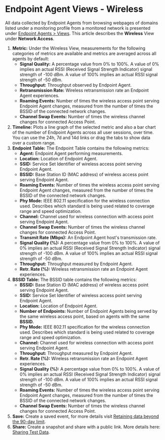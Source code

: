 # Endpoint Agent Views - Wireless

All data collected by Endpoint Agents from browsing webpages of domains listed under a monitoring profile from a monitored network is presented under [Endpoint Agents &gt; Views](https://app.thousandeyes.com/view/endpoint-agent/?). This article describes the **Wireless** View under **Network Access**.

1. **Metric:** Under the Wireless View, measurements for the following categories of metrics are available and metrics are averaged across all agents by default:
   * **Signal Quality:** A percentage value from 0% to 100%. A value of 0% implies an actual RSSI \(Received Signal Strength Indicator\) signal strength of -100 dBm. A value of 100% implies an actual RSSI signal strength of -50 dBm.
   * **Throughput:** Throughput observed by Endpoint Agent.
   * **Retransmission Rate:** Wireless retransmission rate an Endpoint Agent experiences.
   * **Roaming Events:** Number of times the wireless access point serving Endpoint Agent changes, measured from the number of times the BSSID of the connected network changes.
   * **Channel Swap Events:** Number of times the wireless channel changes for connected Access Point.
2. **Timeline:**  Plots a line graph of the selected metric and also a bar chart of the number of Endpoint Agents across all user sessions, over time. You can use the 24h, 7d and 14d links or drag the tabs to show data over a custom range. 
3. **Endpoint Table:** The Endpoint Table contains the following metrics:
   * **Agent:** Endpoint Agent performing measurements.
   * **Location:** Location of Endpoint Agent.
   * **SSID:** Service Set Identifier of wireless access point serving Endpoint Agent.
   * **BSSID:** Base Station ID \(MAC address\) of wireless access point serving Endpoint Agent.
   * **Roaming Events:** Number of times the wireless access point serving Endpoint Agent changes, measured from the number of times the BSSID of the connected network changes.
   * **Phy Mode:** IEEE 802.11 specification for the wireless connection used. Describes which standard is being used related to coverage range and speed optimization.
   * **Channel:** Channel used for wireless connection with access point serving Endpoint Agent.
   * **Channel Swap Events:** Number of times the wireless channel changes for connected Access Point.
   * **Transmit Rate \(Mbps\):** An Endpoint Agent host's transmission rate.
   * **Signal Quality \(%\):** A percentage value from 0% to 100%. A value of 0% implies an actual RSSI \(Received Signal Strength Indicator\) signal strength of -100 dBm. A value of 100% implies an actual RSSI signal strength of -50 dBm.
   * **Throughput:** Throughput measured by Endpoint Agent.
   * **Retr. Rate \(%\):** Wireless retransmission rate an Endpoint Agent experiences.
4. **BSSID Table:** The BSSID table contains the following metrics:
   * **BSSID:** Base Station ID \(MAC address\) of wireless access point serving Endpoint Agent.
   * **SSID:** Service Set Identifier of wireless access point serving Endpoint Agent.
   * **Location:** Location of Endpoint Agent.
   * **Number of Endpoints:** Number of Endpoint Agents being served by the same wireless access point, based on agents with the same **BSSID.**
   * **Phy Mode:** IEEE 802.11 specification for the wireless connection used. Describes which standard is being used related to coverage range and speed optimization.
   * **Channel:** Channel used for wireless connection with access point serving Endpoint Agent.
   * **Throughput:** Throughput measured by Endpoint Agent.
   * **Retr. Rate \(%\):**  Wireless retransmission rate an Endpoint Agent experiences.
   * **Signal Quality \(%\):** A percentage value from 0% to 100%. A value of 0% implies an actual RSSI \(Received Signal Strength Indicator\) signal strength of -100 dBm. A value of 100% implies an actual RSSI signal strength of -50 dBm.
   * **Roaming Events:** Number of times the wireless access point serving Endpoint Agent changes, measured from the number of times the BSSID of the connected network changes.
   * **Channel Swap Events:** Number of times the wireless channel changes for connected Access Point.
5. **Save:** Create a saved event, for more details visit [Retaining data beyond the 90-day limit](https://success.thousandeyes.com/PublicArticlePage?articleIdParam=kA0E0000000Cmn0KAC_How-long-does-ThousandEyes-retain-customer-data).
6. **Share:** Create a snapshot and share with a public link. More details here: [Sharing Test Data](https://success.thousandeyes.com/PublicArticlePage?articleIdParam=kA0E0000000CmmyKAC_Sharing-Test-Data).


